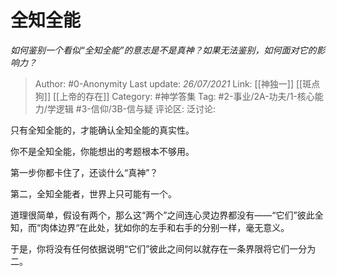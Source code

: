 # 全知全能
*如何鉴别一个看似“全知全能”的意志是不是真神？如果无法鉴别，如何面对它的影响力？*

> Author: #0-Anonymity
> Last update: *26/07/2021*
> Link: [[神独一]] [[斑点狗]] [[上帝的存在]]
> Category: #神学答集
> Tag: #2-事业/2A-功夫/1-核心能力/学逻辑 #3-信仰/3B-信与疑
> 评论区:
> 泛讨论:

只有全知全能的，才能确认全知全能的真实性。

你不是全知全能，你能想出的考题根本不够用。

第一步你都卡住了，还谈什么“真神”？

第二，全知全能者，世界上只可能有一个。

道理很简单，假设有两个，那么这“两个”之间连心灵边界都没有——“它们”彼此全知，而“肉体边界“在此处，犹如你的左手和右手的分别一样，毫无意义。

于是，你将没有任何依据说明“它们”彼此之间何以就存在一条界限将它们一分为二。
